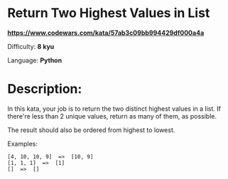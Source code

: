 # Return Two Highest Values in List

**<https://www.codewars.com/kata/57ab3c09bb994429df000a4a>**

Difficulty: **8 kyu**

Language: **Python**

# Description:

In this kata, your job is to return the two distinct highest values in a list. If there're less than 2 unique values, return as many of them, as possible.


The result should also be ordered from highest to lowest.


Examples:



```
[4, 10, 10, 9]  =>  [10, 9]
[1, 1, 1]  =>  [1]
[]  =>  []

```

